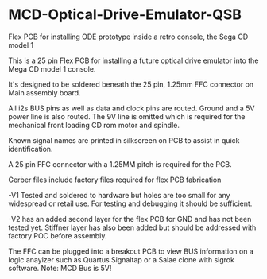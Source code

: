 # MCD-Optical-Drive-Emulator-QSB
Flex PCB for installing ODE prototype inside a retro console, the Sega CD model 1


This is a 25 pin Flex PCB for installing a future optical drive emulator into the Mega CD model 1 console.

It's designed to be soldered beneath the 25 pin, 1.25mm FFC connector on Main assembly board.  

All i2s BUS pins as well as data and clock pins are routed. Ground and a 5V power line is also routed.  The 9V line is omitted which is required for the mechanical front loading CD rom motor and spindle.

Known signal names are printed in silkscreen on PCB to assist in quick identification. 

A 25 pin FFC connector with a 1.25MM pitch is required for the PCB.

Gerber files include factory files required for flex PCB fabrication

-V1 Tested and soldered to hardware but holes are too small for any widespread or retail use.  For testing and debugging it should be sufficient.

-V2 has an added second layer for the flex PCB for GND and has not been tested yet. Stiffner layer has also been added but should be addressed with factory POC before assembly.


The FFC can be plugged into a breakout PCB to view BUS information on a logic anaylzer such as Quartus Signaltap or a Salae clone with sigrok software. Note: MCD Bus is 5V!
